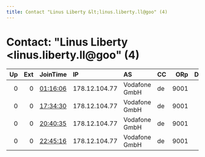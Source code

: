 ```yaml
---
title: Contact "Linus Liberty &lt;linus.liberty.ll@goo" (4)
---
```


# Contact: "Linus Liberty &lt;linus.liberty.ll@goo" (4)

|   Up |   Ext | JoinTime                                                                                            | IP            | AS            | CC   |   ORp |   Dirp | OS    | Version   | Nickname     |   eFamMembers |
|-----:|------:|:----------------------------------------------------------------------------------------------------|:--------------|:--------------|:-----|------:|-------:|:------|:----------|:-------------|--------------:|
|    0 |     0 | [01:16:06](https://metrics.torproject.org/rs.html#details/996289AD0C921C9035D0BC54286FDC73C52AB403) | 178.12.104.77 | Vodafone GmbH | de   |  9001 |      0 | Linux | 0.3.2.9   | amisraelchai |             1 |
|    0 |     0 | [17:34:30](https://metrics.torproject.org/rs.html#details/AE72998A9AD346981C501B6411F541ABF43B24CC) | 178.12.104.77 | Vodafone GmbH | de   |  9001 |      0 | Linux | 0.3.2.9   | amisraelchai |             1 |
|    0 |     0 | [20:40:35](https://metrics.torproject.org/rs.html#details/BB45B16D1083DB904CC761C6BDFE7E67617B877B) | 178.12.104.77 | Vodafone GmbH | de   |  9001 |      0 | Linux | 0.3.2.9   | amisraelchai |             1 |
|    0 |     0 | [22:45:16](https://metrics.torproject.org/rs.html#details/0E8F6873BFFC39933F1B5D19D5C369AB624E51D8) | 178.12.104.77 | Vodafone GmbH | de   |  9001 |      0 | Linux | 0.3.2.9   | amisraelchai |             1 |
